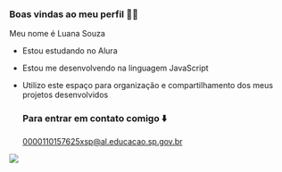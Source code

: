 ### Boas vindas ao meu perfil 💚🤍

Meu nome é Luana Souza

- Estou estudando no Alura
- Estou me desenvolvendo na linguagem JavaScript
- Utilizo este espaço para organização e compartilhamento dos meus projetos desenvolvidos

  ### Para entrar em contato comigo ⬇️

  0000110157625xsp@al.educacao.sp.gov.br

![](https://media1.tenor.com/m/-Gtvs6OpAWYAAAAC/billie-eilish-me.gif)


